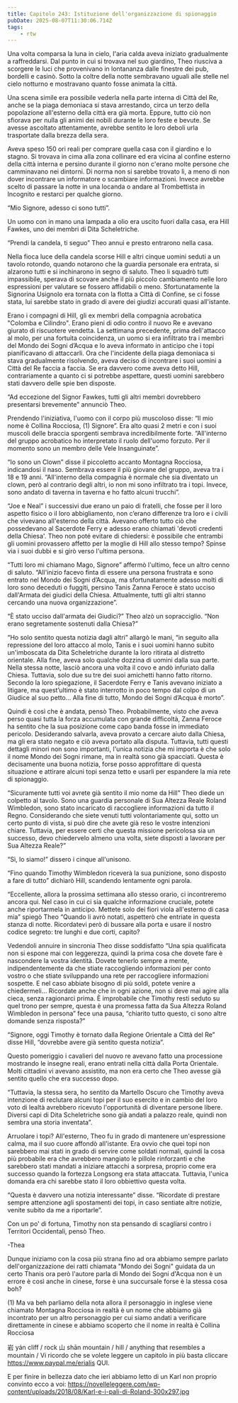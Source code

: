 ```yaml
---
title: Capitolo 243: Istituzione dell'organizzazione di spionaggio
pubDate: 2025-08-07T11:30:06.714Z
tags:
    - rtw
---
```



Una volta comparsa la luna in cielo, l'aria calda aveva iniziato gradualmente a raffreddarsi. Dal punto in cui si trovava nel suo giardino, Theo riusciva a scorgere le luci che provenivano in lontananza dalle finestre dei pub, bordelli e casinò. Sotto la coltre della notte sembravano uguali alle stelle nel cielo notturno e mostravano quanto fosse animata la città.


Una scena simile era possibile vederla nella parte interna di Città del Re, anche se la piaga demoniaca si stava arrestando, circa un terzo della popolazione all'esterno della città era già morta. Eppure, tutto ciò non sfiorava per nulla gli animi dei nobili durante le loro feste e bevute. Se avesse ascoltato attentamente, avrebbe sentito le loro deboli urla trasportate dalla brezza della sera.


Aveva speso 150 ori reali per comprare quella casa con il giardino e lo stagno. Si trovava in cima alla zona collinare ed era vicina al confine esterno della città interna e persino durante il giorno non c'erano molte persone che camminavano nei dintorni.  Di norma non si sarebbe trovato lì, a meno di non dover incontrare un informatore o scambiare informazioni. Invece avrebbe scelto di passare la notte in una locanda o andare al Trombettista in Incognito e restarci per qualche giorno.


“Mio Signore, adesso ci sono tutti”.


Un uomo con in mano una lampada a olio era uscito fuori dalla casa, era Hill Fawkes, uno dei membri di Dita Scheletriche.


“Prendi la candela, ti seguo” Theo annuì e presto entrarono nella casa.


Nella fioca luce della candela scorse Hill e altri cinque uomini seduti a un tavolo rotondo, quando notarono che la guardia personale era entrata, si alzarono tutti e si inchinarono in segno di saluto. Theo li squadrò tutti impassibile, sperava di scovare anche il più piccolo cambiamento nelle loro espressioni per valutare se fossero affidabili o meno. Sfortunatamente la Signorina Usignolo era tornata con la flotta a Città di Confine, se ci fosse stata, lui sarebbe stato in grado di avere dei giudizi accurati quasi all'istante.


Erano i compagni di Hill, gli ex membri della compagnia acrobatica "Colomba e Cilindro". Erano pieni di odio contro il nuovo Re e avevano giurato di riscuotere vendetta. La settimana precedente, prima dell'attacco al molo, per una fortuita coincidenza, un uomo si era infiltrato tra i membri del Mondo dei Sogni d’Acqua e lo aveva informato in anticipo che i topi pianificavano di attaccarli. Ora che l'incidente della piaga demoniaca si stava gradualmente risolvendo, aveva deciso di incontrare i suoi uomini a Città del Re faccia a faccia. Se era davvero come aveva detto Hill, contrariamente a quanto ci si potrebbe aspettare, questi uomini sarebbero stati  davvero delle spie ben disposte.


“Ad eccezione del Signor Fawkes, tutti gli altri membri dovrebbero presentarsi brevemente” annunciò Theo.


Prendendo l'iniziativa, l'uomo con il corpo più muscoloso disse: “Il mio nome è Collina Rocciosa, (1) Signore”. Era alto quasi 2 metri e con i suoi muscoli delle braccia sporgenti sembrava incredibilmente forte. “All'interno del gruppo acrobatico ho interpretato il ruolo dell'uomo forzuto. Per il momento sono un membro delle Vele Insanguinate”.


“Io sono un Clown”  disse il piccoletto accanto Montagna Rocciosa, indicandosi il naso. Sembrava essere il più giovane del gruppo, aveva tra i 18 e 19 anni. “All'interno della compagnia è normale che sia diventato un clown, però al contrario degli altri, io non mi sono infiltrato tra i topi. Invece, sono andato di taverna in taverna e ho fatto alcuni trucchi”.


“Joe e Neal” i successivi due erano un paio di fratelli, che fosse per il loro aspetto fisico o il loro abbigliamento, non c’erano differenze tra loro e i civili che vivevano all'esterno della città. Avevano offerto tutto ciò che possedevano al Sacerdote Ferry e adesso erano chiamati 'devoti credenti della Chiesa'. Theo non poté evitare di chiedersi: è possibile che entrambi gli uomini provassero affetto per la moglie di Hill allo stesso tempo? Spinse via i suoi dubbi e si girò verso l'ultima persona.


“Tutti loro mi chiamano Mago, Signore” affermò l'ultimo, fece un altro cenno di saluto. “All'inizio facevo finta di essere una persona frustrata e sono entrato nel  Mondo dei Sogni d’Acqua, ma sfortunatamente adesso molti di loro sono deceduti o fuggiti, persino Tanis Zanna Feroce è stato ucciso dall'Armata dei giudici della Chiesa. Attualmente, tutti gli altri stanno cercando una nuova organizzazione”.


“È stato ucciso dall'armata dei Giudici?” Theo alzò un sopracciglio. “Non erano segretamente sostenuti dalla Chiesa?”


“Ho solo sentito questa notizia dagli altri” allargò le mani, “in seguito alla repressione del loro attacco al molo, Tanis e i suoi uomini hanno subito un'imboscata da Dita Scheletriche durante la loro ritirata al distretto orientale. Alla fine, aveva solo qualche dozzina di uomini dalla sua parte. Nella stessa notte, lasciò ancora una volta il covo e andò infuriato dalla Chiesa. Tuttavia, solo due su tre dei suoi amichetti hanno fatto ritorno. Secondo la loro spiegazione, il Sacerdote Ferry e Tanis avevano iniziato a litigare, ma quest’ultimo è stato interrotto in poco tempo dal colpo di un Giudice al suo petto... Alla fine di tutto, Mondo dei Sogni d’Acqua è morto”.


Quindi è così che è andata, pensò Theo. Probabilmente, visto che aveva perso quasi tutta la forza accumulata con grande difficoltà, Zanna Feroce ha sentito che la sua posizione come capo banda fosse in immediato pericolo. Desiderando salvarla, aveva provato a cercare aiuto dalla Chiesa, ma gli era stato negato e ciò aveva portato alla disputa. Tuttavia, tutti questi dettagli minori non sono importanti, l'unica notizia che mi importa è che solo il nome Mondo dei Sogni rimane, ma in realtà sono già spacciati. Questa è decisamente una buona notizia, forse posso approfittare di questa situazione e attirare alcuni topi senza tetto e usarli per espandere la mia rete di spionaggio.


“Sicuramente tutti voi avrete già sentito il mio nome da Hill” Theo diede un colpetto al tavolo. Sono una guardia personale di Sua Altezza Reale Roland Wimbledon, sono stato incaricato di raccogliere informazioni da tutto il Regno. Considerando che siete venuti tutti volontariamente qui, sotto un certo punto di vista, si può dire che avete già reso le vostre intenzioni chiare. Tuttavia, per essere certi che questa missione pericolosa sia un successo, devo chiedervelo almeno una volta, siete disposti a lavorare per Sua Altezza Reale?”


“Sì, lo siamo!” dissero i cinque all'unisono.


“Fino quando Timothy Wimbledon riceverà la sua punizione, sono disposto a fare di tutto” dichiarò Hill, scandendo lentamente ogni parola.


“Eccellente, allora la prossima settimana allo stesso orario, ci incontreremo ancora qui. Nel caso in cui ci sia qualche informazione cruciale, potete anche riportarmela in anticipo. Mettete solo dei fiori viola all'esterno di casa mia” spiegò Theo “Quando li avrò notati, aspetterò che entriate in questa stanza di notte. Ricordatevi però di bussare alla porta e usare il nostro codice segreto: tre lunghi e due corti, capito?


Vedendoli annuire in sincronia Theo disse soddisfatto “Una spia qualificata non si espone mai con leggerezza, quindi la prima cosa che dovete fare è nascondere la vostra identità. Dovete tenerlo sempre a mente, indipendentemente da che stiate raccogliendo informazioni per conto vostro o che stiate sviluppando una rete per raccogliere informazioni sospette. E nel caso abbiate bisogno di più soldi, potete venire a chiedermeli... Ricordate anche che in ogni azione, non si deve mai agire alla cieca, senza ragionarci prima. È improbabile che Timothy resti seduto su quel trono per sempre, questa è una promessa fatta da Sua Altezza Roland Wimbledon in persona” fece una pausa, “chiarito tutto questo, ci sono altre domande senza risposta?”


“Signore, oggi Timothy è tornato dalla Regione Orientale a Città del Re” disse Hill, “dovrebbe avere già sentito questa notizia”.


Questo pomeriggio i cavalieri del nuovo re avevano fatto una processione mostrando le insegne reali, erano entrati nella città dalla Porta Orientale. Molti cittadini vi avevano assistito, ma non era certo che Theo avesse già sentito quello che era successo dopo.


“Tuttavia, la stessa sera, ho sentito da Martello Oscuro che Timothy aveva intenzione di reclutare alcuni topi per il suo esercito e in cambio del loro voto di lealtà avrebbero ricevuto l'opportunità di diventare persone libere. Diversi capi di Dita Scheletriche sono già andati a palazzo reale, quindi non sembra una storia inventata”.


Arruolare i topi? All'esterno, Theo fu in grado di mantenere un'espressione calma, ma il suo cuore affondò all'istante. Era ovvio che quei topi non sarebbero mai stati in grado di servire come soldati normali, quindi la cosa più probabile era che avrebbero mangiato le pillole rinforzanti e che sarebbero stati mandati a iniziare attacchi a sorpresa, proprio come era successo quando la fortezza Longsong era stata attaccata. Tuttavia, l'unica domanda era chi sarebbe stato il loro obbiettivo questa volta.


“Questa è davvero una notizia interessante” disse. “Ricordate di prestare sempre attenzione agli spostamenti dei topi, in caso sentiate altre notizie, venite subito da me a riportarle”.


Con un po' di fortuna, Timothy non sta pensando di scagliarsi contro i Territori Occidentali, pensò Theo.




-Thea 




Dunque iniziamo con la cosa più strana fino ad ora abbiamo sempre parlato dell'organizzazione dei ratti chiamata "Mondo dei Sogni" guidata da un certo Thanis ora però l'autore parla di Mondo dei Sogni d'Acqua non è un errore è così anche in cinese, forse è una succursale forse è la stessa cosa boh? 


(1) Ma va beh parliamo della nota allora il personaggio in inglese viene chiamato Montagna Rocciosa in realtà è un nome che abbiamo già incontrato per un altro personaggio per cui siamo andati a verificare direttamente in cinese e abbiamo scoperto che il nome in realtà è Collina Rocciosa     


岩 yán cliff / rock 山 shān mountain / hill / anything that resembles a mountain /
Vi ricordo che se volete leggere un capitolo in più basta cliccare https://www.paypal.me/erialis QUI.


E per finire in bellezza dato che ieri abbiamo letto di un Karl non proprio convinto ecco a voi:
https://novelleleggere.com/wp-content/uploads/2018/08/Karl-e-i-pali-di-Roland-300x297.jpg 


                                


                                



